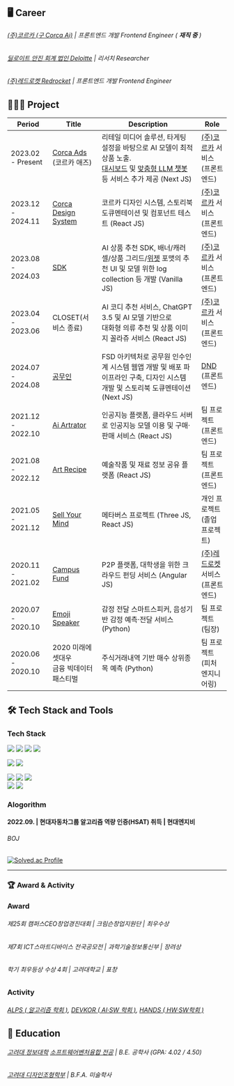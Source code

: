 ## 🖥 Career
###### [(주)코르카 (구 Corca Ai)](https://www.corca.ai/ko/research)       |  프론트엔드 개발 Frontend Engineer ( ***재직 중*** )
###### [딜로이트 안진 회계 법인 Deloitte](https://www2.deloitte.com/kr/ko.html)  |  리서치 Researcher
###### [(주)레드로켓 Redrocket](https://campusfund.net/cs)         |  프론트엔드 개발 Frontend Engineer

## 🧑🏻‍💻 Project
|Period|Title|Description|Role|
|------|---|---|---|
|2023.02 - Present|[Corca Ads](https://ads.corca.dev/auth/sign-in) (코르카 애즈)|리테일 미디어 솔루션, 타게팅 설정을 바탕으로 AI 모델이 최적 상품 노출.<br/>[대시보드](https://store.cafe24.com/kr/apps/20784) 및 [맞춤형 LLM 챗봇](https://www.npmjs.com/package/@adcio.js/agent?activeTab=readme) 등 서비스 추가 제공 (Next JS)| [(주)코르카](https://www.corca.ai/ko/research) 서비스<br/>(프론트엔드) |
|2023.12 - 2024.11|[Corca Design System](https://solutions-web-cds.vercel.app/?path=/story/date-and-time-calander-play--change-month-test)|코르카 디자인 시스템, 스토리북 도큐멘테이션 및 컴포넌트 테스트  (React JS)| [(주)코르카](https://www.corca.ai/ko/research) 서비스<br/>(프론트엔드) |
|2023.08 - 2024.03|[SDK](https://docs.corca.dev/)|AI 상품 추천 SDK, 배너/캐러셀/상품 그리드/[위젯](https://www.npmjs.com/package/@adcio.js/widget?activeTab=readme) 포맷의 추천 UI 및 모델 위한 log collection 등 개발  (Vanilla JS)| [(주)코르카](https://www.corca.ai/ko/research) 서비스<br/>(프론트엔드) |
|2023.04 - 2023.06|CLOSET(서비스 종료)|AI 코디 추천 서비스, ChatGPT 3.5 및 AI 모델 기반으로<br/>대화형 의류 추천 및 상품 이미지 꼴라쥬 서비스  (React JS)| [(주)코르카](https://www.corca.ai/ko/research) 서비스<br/>(프론트엔드) |
|2024.07 - 2024.08|[공무인](https://www.gongmuin.site/)|FSD 아키텍처로 공무원 인수인계 시스템 웹앱 개발 및 배포 파이프라인 구축, 디자인 시스템 개발 및 스토리북 도큐멘테이션 (Next JS)| [DND](https://dnd.ac/projects/77)<br/>(프론트엔드) |
|2021.12 - 2022.10|[Ai Artrator](https://fluttering-dhson-cv.notion.site/Ai-Artrator-13cce6038e0f81c9be20ec9c966cd285?pvs=4)|인공지능 플랫폼, 클라우드 서버로 인공지능 모델 이용 및 구매·판매 서비스 (React JS)| 팀 프로젝트<br/>(프론트엔드) |
|2021.08 - 2022.12|[Art Recipe](https://fluttering-dhson-cv.notion.site/Art-Recipe-Social-Network-Service-13cce6038e0f81a2a68fffe60626e143?pvs=4)|예술작품 및 재료 정보 공유 플랫폼 (React JS)| 팀 프로젝트<br/>(프론트엔드) |
|2021.05 - 2021.12|[Sell Your Mind](https://fluttering-dhson-cv.notion.site/PAST-PROJECT-13cce6038e0f80089c64eeabe73ca65c?pvs=4)|메타버스 프로젝트 (Three JS, React JS)| 개인 프로젝트<br/>(졸업 프로젝트) |
|2020.11 - 2021.02|[Campus Fund](https://campusfund.net/home)|P2P 플랫폼, 대학생을 위한 크라우드 펀딩 서비스 (Angular JS)| [(주)레드로켓](https://campusfund.net/cs) 서비스<br/>(프론트엔드) |
|2020.07 - 2020.10|[Emoji Speaker](https://fluttering-dhson-cv.notion.site/Emoji-Speaker-13cce6038e0f8121b065fa48ab5d994b?pvs=4)|감정 전달 스마트스피커, 음성기반 감정 예측·전달 서비스(Python)| 팀 프로젝트<br/>(팀장) |
|2020.06 - 2020.10|2020 미래에셋대우<br/>금융 빅데이터 패스티벌|주식거래내역 기반 매수 상위종목 예측 (Python)| 팀 프로젝트<br/>(피처 엔지니어링) |

## 🛠 Tech Stack and Tools
### Tech Stack<br/>
<img src="https://img.shields.io/badge/Next JS-000000?style=flat-square&logo=JavaScript&logoColor=white"/></a>
<img src="https://img.shields.io/badge/React JS-61DAFB?style=flat-square&logo=JavaScript&logoColor=white"/></a>
<img src="https://img.shields.io/badge/TypeScript-3178C6?style=flat-square&logo=TypeScript&logoColor=white"/></a>
<img src="https://img.shields.io/badge/Nest JS-F7DF1E?style=flat-square&logo=JavaScript&logoColor=white"/></a>

<img src="https://img.shields.io/badge/C-A8B9CC?style=flat-square&logo=c%2B%2B&logoColor=white"/></a>
<img src="https://img.shields.io/badge/Python-3776AB?style=flat-square&logo=c%2B%2B&logoColor=white"/></a>

<img src="https://img.shields.io/badge/Redux-764ABC?style=flat-square&logo=JavaScript&logoColor=white"/></a>
<img src="https://img.shields.io/badge/HTML5-E34F26?style=flat-square&logo=HTML5&logoColor=white"/></a>
<img src="https://img.shields.io/badge/CSS3-1572B6?style=flat-square&logo=CSS3&logoColor=white"/><br/>
<img src="https://img.shields.io/badge/MySQL-4479A1?style=flat-square&logo=MySQL&logoColor=white"/></a>
<img src="https://img.shields.io/badge/Amazon AWS-232F3E?style=flat-square&logo=MySQL&logoColor=white"/></a>


### Alogorithm <br/>

#### 2022.09. | 현대자동차그룹 알고리즘 역량 인증(HSAT) 취득  |  현대엔지비
###### BOJ
[![Solved.ac Profile](http://mazassumnida.wtf/api/v2/generate_badge?boj=helloking1234567890)](https://solved.ac/profile/helloking1234567890)

---
### 🏆 Award & Activity
### Award<br/>
###### 제25회 캠퍼스CEO창업경진대회  | 크림슨창업지원단 |  최우수상
###### 제7회 ICT스마트디바이스 전국공모전  | 과학기술정보통신부 |  장려상
###### 학기 최우등상 수상 4회  | 고려대학교 |  표창
### Activity<br/>
###### [ALPS ( 알고리즘 학회 )](https://info.korea.ac.kr/info/community/circle.do), [DEVKOR ( AI·SW 학회 )](https://devkor.notion.site/DevKor-670168c4662a4582b447cfba6f7206f4), [HANDS ( HW·SW학회 )](https://hands.korea.ac.kr/)


## 📖 Education
###### [고려대 정보대학](https://info.korea.ac.kr/info/index.do#none) [소프트웨어벤처융합 전공](https://info.korea.ac.kr/info/under/sw_intro.do)  |  B.E. 공학사 (GPA: 4.02 / 4.50)
###### [고려대 디자인조형학부](https://and.korea.ac.kr/kuand/index.do)  |  B.F.A. 미술학사 

<!--
**dohui-son/dohui-son** is a ✨ _special_ ✨ repository because its `README.md` (this file) appears on your GitHub profile.

Here are some ideas to get you started:

- 🔭 I’m currently working on ...
- 🌱 I’m currently learning ...
- 👯 I’m looking to collaborate on ...
- 🤔 I’m looking for help with ...
- 💬 Ask me about ...
- 📫 How to reach me: ...
- 😄 Pronouns: ...
- ⚡ Fun fact: ...
-->
